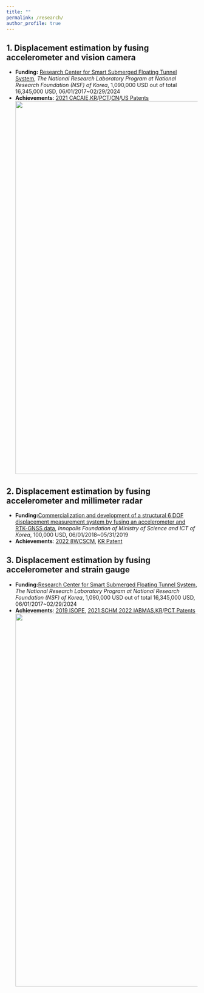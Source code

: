 ```yaml
---
title: ""
permalink: /research/
author_profile: true
---
```


## 1. Displacement estimation by fusing accelerometer and vision camera
* **Funding:** [Research Center for Smart Submerged Floating Tunnel System](http://www.src-erc.or.kr/sub/index.kin?mode=view&main=3&sub=9&main_no=101&no=42&page=1&ifwhat=&ifvalue=), *The National Research Laboratory Program at National Research Foundation (NSF) of Korea*, 1,090,000 USD out of total 16,345,000 USD, 06/01/2017~02/29/2024 
* **Achievements**: [2021 CACAIE](https://onlinelibrary.wiley.com/doi/abs/10.1111/mice.12767),[KR](http://www.src-erc.or.kr/sub/index.kin?mode=view&main=3&sub=9&main_no=101&no=42&page=1&ifwhat=&ifvalue=)/[PCT]()/[CN]()/[US Patents]()
   <img src="https://s4.ax1x.com/2022/01/15/7GXkHe.png" width="980">

## 2. Displacement estimation by fusing accelerometer and millimeter radar
* **Funding:**[Commercialization and development of a structural 6 DOF displacement measurement system by fusing an accelerometer and RTK-GNSS data](), *Innopolis Foundation of Ministry of Science and ICT of Korea*, 100,000 USD, 06/01/2018~05/31/2019
* **Achievements**: [2022 8WCSCM](), [KR Patent]()


## 3. Displacement estimation by fusing accelerometer and strain gauge
* **Funding:**[Research Center for Smart Submerged Floating Tunnel System](http://www.src-erc.or.kr/sub/index.kin?mode=view&main=3&sub=9&main_no=101&no=42&page=1&ifwhat=&ifvalue=), *The National Research Laboratory Program at National Research Foundation (NSF) of Korea*, 1,090,000 USD out of total 16,345,000 USD, 06/01/2017~02/29/2024 
* **Achievements**: [2019 ISOPE](https://onepetro.org/ISOPEIOPEC/proceedings-abstract/ISOPE19/All-ISOPE19/ISOPE-I-19-637/21666), [2021 SCHM](https://onlinelibrary.wiley.com/doi/abs/10.1002/stc.2733),[2022 IABMAS](),[KR]()/[PCT Patents]()
   <img src="https://s3.bmp.ovh/imgs/2022/01/6d55017d4e08a138.png" width="980">
